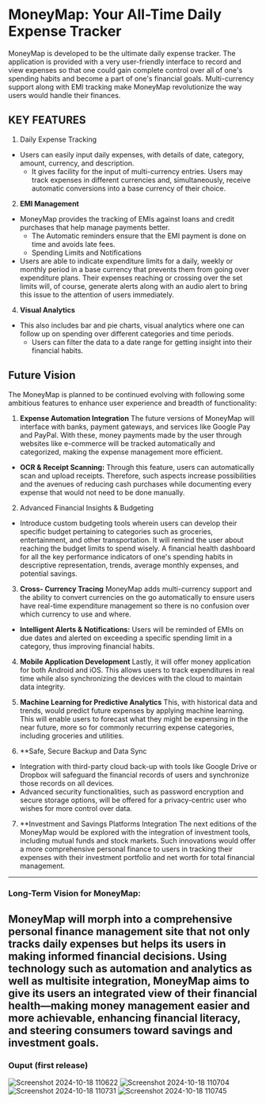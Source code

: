 # MoneyMap: Your All-Time Daily Expense Tracker

MoneyMap is developed to be the ultimate daily expense tracker. The application is provided with a very user-friendly interface to record and view expenses so that one could gain complete control over all of one's spending habits and become a part of one's financial goals. Multi-currency support along with EMI tracking make MoneyMap revolutionize the way users would handle their finances.

## KEY FEATURES

1. Daily Expense Tracking
- Users can easily input daily expenses, with details of date, category, amount, currency, and description.
   - It gives facility for the input of multi-currency entries. Users may track expenses in different currencies and, simultaneously, receive automatic conversions into a base currency of their choice.

2. **EMI Management**
- MoneyMap provides the tracking of EMIs against loans and credit purchases that help manage payments better.
   - The Automatic reminders ensure that the EMI payment is done on time and avoids late fees.
   - Spending Limits and Notifications
- Users are able to indicate expenditure limits for a daily, weekly or monthly period in a base currency that prevents them from going over expenditure plans.
  Their expenses reaching or crossing over the set limits will, of course, generate alerts along with an audio alert to bring this issue to the attention of users immediately.

4. **Visual Analytics**
- This also includes bar and pie charts, visual analytics where one can follow up on spending over different categories and time periods.
  - Users can filter the data to a date range for getting insight into their financial habits.
 
## Future Vision
 
The MoneyMap is planned to be continued evolving with following some ambitious features to enhance user experience and breadth of functionality:
 
1. **Expense Automation Integration**
The future versions of MoneyMap will interface with banks, payment gateways, and services like Google Pay and PayPal. With these, money payments made by the user through websites like e-commerce will be tracked automatically and categorized, making the expense management more efficient.
- **OCR & Receipt Scanning:** Through this feature, users can automatically scan and upload receipts. Therefore, such aspects increase possibilities and the avenues of reducing cash purchases while documenting every expense that would not need to be done manually.

2. Advanced Financial Insights & Budgeting
- Introduce custom budgeting tools wherein users can develop their specific budget pertaining to categories such as groceries, entertainment, and other transportation. It will remind the user about reaching the budget limits to spend wisely.
   A financial health dashboard for all the key performance indicators of one's spending habits in descriptive representation, trends, average monthly expenses, and potential savings.

3. **Cross- Currency Tracing**
MoneyMap adds multi-currency support and the ability to convert currencies on the go automatically to ensure users have real-time expenditure management so there is no confusion over which currency to use and where.
- **Intelligent Alerts & Notifications:** Users will be reminded of EMIs on due dates and alerted on exceeding a specific spending limit in a category, thus improving financial habits.

4. **Mobile Application Development**
Lastly, it will offer money application for both Android and iOS. This allows users to track expenditures in real time while also synchronizing the devices with the cloud to maintain data integrity.

5. **Machine Learning for Predictive Analytics**
This, with historical data and trends, would predict future expenses by applying machine learning. This will enable users to forecast what they might be expensing in the near future, more so for commonly recurring expense categories, including groceries and utilities.

6. **Safe, Secure Backup and Data Sync
- Integration with third-party cloud back-up with tools like Google Drive or Dropbox will safeguard the financial records of users and synchronize those records on all devices.
- Advanced security functionalities, such as password encryption and secure storage options, will be offered for a privacy-centric user who wishes for more control over data.

7. **Investment and Savings Platforms Integration
The next editions of the MoneyMap would be explored with the integration of investment tools, including mutual funds and stock markets. Such innovations would offer a more comprehensive personal finance to users in tracking their expenses with their investment portfolio and net worth for total financial management.







---

### Long-Term Vision for **MoneyMap**:
MoneyMap will morph into a comprehensive personal finance management site that not only tracks daily expenses but helps its users in making informed financial decisions. Using technology such as automation and analytics as well as multisite integration, **MoneyMap** aims to give its users an **integrated view of their financial health**—making money management easier and more achievable, enhancing financial literacy, and steering consumers toward savings and investment goals.
---

### Ouput (first release)

![Screenshot 2024-10-18 110622](https://github.com/user-attachments/assets/50038255-3e2c-4b77-9226-d2ff100f36b3)
![Screenshot 2024-10-18 110704](https://github.com/user-attachments/assets/2ab6ec4e-9dcc-4241-b752-12c2e37d010a)
![Screenshot 2024-10-18 110731](https://github.com/user-attachments/assets/ab37255b-34d4-4413-b9fe-bfadf286e4e3)
![Screenshot 2024-10-18 110745](https://github.com/user-attachments/assets/b5174e52-d6a5-41c3-9f52-b2d86b5bdaa2)


